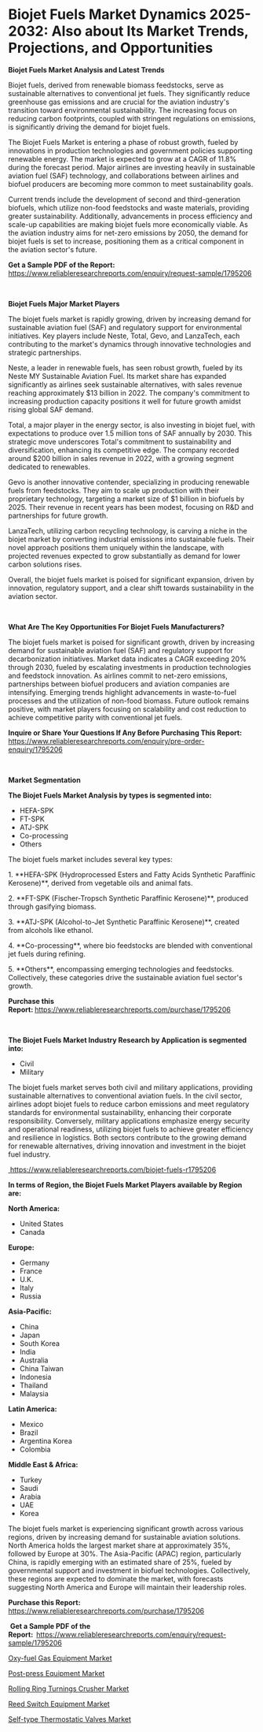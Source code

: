 <p><h1>Biojet Fuels Market Dynamics 2025-2032: Also about Its Market Trends, Projections, and Opportunities</h1></p><p><strong>Biojet Fuels Market Analysis and Latest Trends</strong></p>
<p><p>Biojet fuels, derived from renewable biomass feedstocks, serve as sustainable alternatives to conventional jet fuels. They significantly reduce greenhouse gas emissions and are crucial for the aviation industry's transition toward environmental sustainability. The increasing focus on reducing carbon footprints, coupled with stringent regulations on emissions, is significantly driving the demand for biojet fuels.</p><p>The Biojet Fuels Market is entering a phase of robust growth, fueled by innovations in production technologies and government policies supporting renewable energy. The market is expected to grow at a CAGR of 11.8% during the forecast period. Major airlines are investing heavily in sustainable aviation fuel (SAF) technology, and collaborations between airlines and biofuel producers are becoming more common to meet sustainability goals.</p><p>Current trends include the development of second and third-generation biofuels, which utilize non-food feedstocks and waste materials, providing greater sustainability. Additionally, advancements in process efficiency and scale-up capabilities are making biojet fuels more economically viable. As the aviation industry aims for net-zero emissions by 2050, the demand for biojet fuels is set to increase, positioning them as a critical component in the aviation sector's future.</p></p>
<p><strong>Get a Sample PDF of the Report:&nbsp;</strong> <a href="https://www.reliableresearchreports.com/enquiry/request-sample/1795206?utm_campaign=3545&utm_medium=2&utm_source=Github&utm_content=ia&utm_term=01042025&utm_id=biojet-fuels">https://www.reliableresearchreports.com/enquiry/request-sample/1795206</a></p>
<p>&nbsp;</p>
<p><strong>Biojet Fuels Major Market Players</strong></p>
<p><p>The biojet fuels market is rapidly growing, driven by increasing demand for sustainable aviation fuel (SAF) and regulatory support for environmental initiatives. Key players include Neste, Total, Gevo, and LanzaTech, each contributing to the market's dynamics through innovative technologies and strategic partnerships.</p><p>Neste, a leader in renewable fuels, has seen robust growth, fueled by its Neste MY Sustainable Aviation Fuel. Its market share has expanded significantly as airlines seek sustainable alternatives, with sales revenue reaching approximately $13 billion in 2022. The company's commitment to increasing production capacity positions it well for future growth amidst rising global SAF demand.</p><p>Total, a major player in the energy sector, is also investing in biojet fuel, with expectations to produce over 1.5 million tons of SAF annually by 2030. This strategic move underscores Total's commitment to sustainability and diversification, enhancing its competitive edge. The company recorded around $200 billion in sales revenue in 2022, with a growing segment dedicated to renewables.</p><p>Gevo is another innovative contender, specializing in producing renewable fuels from feedstocks. They aim to scale up production with their proprietary technology, targeting a market size of $1 billion in biofuels by 2025. Their revenue in recent years has been modest, focusing on R&D and partnerships for future growth.</p><p>LanzaTech, utilizing carbon recycling technology, is carving a niche in the biojet market by converting industrial emissions into sustainable fuels. Their novel approach positions them uniquely within the landscape, with projected revenues expected to grow substantially as demand for lower carbon solutions rises.</p><p>Overall, the biojet fuels market is poised for significant expansion, driven by innovation, regulatory support, and a clear shift towards sustainability in the aviation sector.</p></p>
<p>&nbsp;</p>
<p><strong>What Are The Key Opportunities For Biojet Fuels Manufacturers?</strong></p>
<p><p>The biojet fuels market is poised for significant growth, driven by increasing demand for sustainable aviation fuel (SAF) and regulatory support for decarbonization initiatives. Market data indicates a CAGR exceeding 20% through 2030, fueled by escalating investments in production technologies and feedstock innovation. As airlines commit to net-zero emissions, partnerships between biofuel producers and aviation companies are intensifying. Emerging trends highlight advancements in waste-to-fuel processes and the utilization of non-food biomass. Future outlook remains positive, with market players focusing on scalability and cost reduction to achieve competitive parity with conventional jet fuels.</p></p>
<p><strong>Inquire or Share Your Questions If Any Before Purchasing This Report:</strong> <a href="https://www.reliableresearchreports.com/enquiry/pre-order-enquiry/1795206?utm_campaign=3545&utm_medium=2&utm_source=Github&utm_content=ia&utm_term=01042025&utm_id=biojet-fuels">https://www.reliableresearchreports.com/enquiry/pre-order-enquiry/1795206</a></p>
<p>&nbsp;</p>
<p><strong>Market Segmentation</strong></p>
<p><strong>The Biojet Fuels Market Analysis by types is segmented into:</strong></p>
<p><ul><li>HEFA-SPK</li><li>FT-SPK</li><li>ATJ-SPK</li><li>Co-processing</li><li>Others</li></ul></p>
<p><p>The biojet fuels market includes several key types: </p><p>1. **HEFA-SPK (Hydroprocessed Esters and Fatty Acids Synthetic Paraffinic Kerosene)**, derived from vegetable oils and animal fats. </p><p>2. **FT-SPK (Fischer-Tropsch Synthetic Paraffinic Kerosene)**, produced through gasifying biomass. </p><p>3. **ATJ-SPK (Alcohol-to-Jet Synthetic Paraffinic Kerosene)**, created from alcohols like ethanol. </p><p>4. **Co-processing**, where bio feedstocks are blended with conventional jet fuels during refining. </p><p>5. **Others**, encompassing emerging technologies and feedstocks. Collectively, these categories drive the sustainable aviation fuel sector's growth.</p></p>
<p><strong>Purchase this Report:&nbsp;</strong><a href="https://www.reliableresearchreports.com/purchase/1795206?utm_campaign=3545&utm_medium=2&utm_source=Github&utm_content=ia&utm_term=01042025&utm_id=biojet-fuels">https://www.reliableresearchreports.com/purchase/1795206</a></p>
<p>&nbsp;</p>
<p><strong>The Biojet Fuels Market Industry Research by Application is segmented into:</strong></p>
<p><ul><li>Civil</li><li>Military</li></ul></p>
<p><p>The biojet fuels market serves both civil and military applications, providing sustainable alternatives to conventional aviation fuels. In the civil sector, airlines adopt biojet fuels to reduce carbon emissions and meet regulatory standards for environmental sustainability, enhancing their corporate responsibility. Conversely, military applications emphasize energy security and operational readiness, utilizing biojet fuels to achieve greater efficiency and resilience in logistics. Both sectors contribute to the growing demand for renewable alternatives, driving innovation and investment in the biojet fuel industry.</p></p>
<p><a href="https://www.reliableresearchreports.com/biojet-fuels-r1795206?utm_campaign=3545&utm_medium=2&utm_source=Github&utm_content=ia&utm_term=01042025&utm_id=biojet-fuels">&nbsp;https://www.reliableresearchreports.com/biojet-fuels-r1795206</a></p>
<p><strong>In terms of Region, the Biojet Fuels Market Players available by Region are:</strong></p>
<p>
    <p> <strong> North America: </strong>
        <ul>
            <li>United States</li>
            <li>Canada</li>
        </ul>
        </p> 
    <p> <strong> Europe: </strong>
        <ul>
            <li>Germany</li>
            <li>France</li>
            <li>U.K.</li>
            <li>Italy</li>
            <li>Russia</li>
        </ul>
        </p> 
    <p> <strong> Asia-Pacific: </strong>
        <ul>
            <li>China</li>
            <li>Japan</li>
            <li>South Korea</li>
            <li>India</li>
            <li>Australia</li>
            <li>China Taiwan</li>
            <li>Indonesia</li>
            <li>Thailand</li>
            <li>Malaysia</li>
        </ul>
        </p> 
    <p> <strong> Latin America: </strong>
        <ul>
            <li>Mexico</li>
            <li>Brazil</li>
            <li>Argentina Korea</li>
            <li>Colombia</li>
        </ul>
        </p> 
    <p> <strong> Middle East & Africa: </strong>
        <ul>
            <li>Turkey</li>
            <li>Saudi</li>
            <li>Arabia</li>
            <li>UAE</li>
            <li>Korea</li>
        </ul>
    </p>
    </p>
<p><p>The biojet fuels market is experiencing significant growth across various regions, driven by increasing demand for sustainable aviation solutions. North America holds the largest market share at approximately 35%, followed by Europe at 30%. The Asia-Pacific (APAC) region, particularly China, is rapidly emerging with an estimated share of 25%, fueled by governmental support and investment in biofuel technologies. Collectively, these regions are expected to dominate the market, with forecasts suggesting North America and Europe will maintain their leadership roles.</p></p>
<p><strong>Purchase this Report: </strong><a href="https://www.reliableresearchreports.com/purchase/1795206?utm_campaign=3545&utm_medium=2&utm_source=Github&utm_content=ia&utm_term=01042025&utm_id=biojet-fuels">https://www.reliableresearchreports.com/purchase/1795206</a></p>
<p>&nbsp;<strong>Get a Sample PDF of the Report:&nbsp;&nbsp;</strong><a href="https://www.reliableresearchreports.com/enquiry/request-sample/1795206?utm_campaign=3545&utm_medium=2&utm_source=Github&utm_content=ia&utm_term=01042025&utm_id=biojet-fuels">https://www.reliableresearchreports.com/enquiry/request-sample/1795206</a></p>
<p><strong></strong></p>
<p><p><a href="https://www.linkedin.com/pulse/analysis-forecast-growing-demand-oxy-fuel-gas-equipment-sgxvc?utm_campaign=3545&utm_medium=2&utm_source=Github&utm_content=ia&utm_term=01042025&utm_id=biojet-fuels">Oxy-fuel Gas Equipment Market</a></p><p><a href="https://www.linkedin.com/pulse/detailed-post-press-equipment-market-analysis-expected-cagr-1a8yc?utm_campaign=3545&utm_medium=2&utm_source=Github&utm_content=ia&utm_term=01042025&utm_id=biojet-fuels">Post-press Equipment Market</a></p><p><a href="https://www.linkedin.com/pulse/scope-trends-rolling-ring-turnings-crusher-market-latest-dynamics-o80wc?utm_campaign=3545&utm_medium=2&utm_source=Github&utm_content=ia&utm_term=01042025&utm_id=biojet-fuels">Rolling Ring Turnings Crusher Market</a></p><p><a href="https://www.linkedin.com/pulse/reed-switch-equipment-market-report-competitive-insights-91-aqboc?utm_campaign=3545&utm_medium=2&utm_source=Github&utm_content=ia&utm_term=01042025&utm_id=biojet-fuels">Reed Switch Equipment Market</a></p><p><a href="https://www.linkedin.com/pulse/value-segment-market-share-analysis-self-type-thermostatic-iuflc?utm_campaign=3545&utm_medium=2&utm_source=Github&utm_content=ia&utm_term=01042025&utm_id=biojet-fuels">Self-type Thermostatic Valves Market</a></p></p>